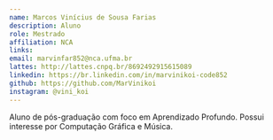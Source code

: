 ```yaml
---
name: Marcos Vinícius de Sousa Farias
description: Aluno
role: Mestrado
affiliation: NCA
links:
email: marvinfar852@nca.ufma.br
lattes: http://lattes.cnpq.br/8692492915615089
linkedin: https://br.linkedin.com/in/marvinikoi-code852
github: https://github.com/MarVinikoi
instagram: @vini_koi
---
```



Aluno de pós-graduação com foco em Aprendizado Profundo. Possui interesse por Computação Gráfica e Música.